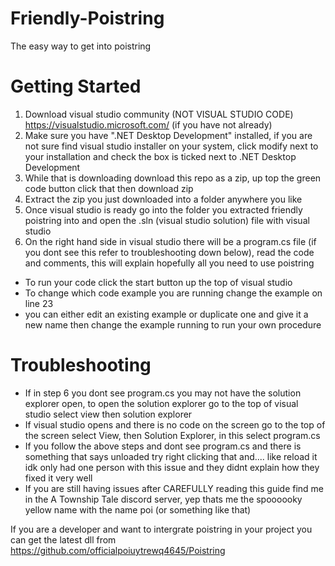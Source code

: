# Friendly-Poistring
The easy way to get into poistring

# Getting Started
1. Download visual studio community (NOT VISUAL STUDIO CODE) https://visualstudio.microsoft.com/ (if you have not already)
3. Make sure you have ".NET Desktop Development" installed, if you are not sure find visual studio installer on your system, click modify next to your installation and check the box is ticked next to .NET Desktop Development
4. While that is downloading download this repo as a zip, up top the green code button click that then download zip
5. Extract the zip you just downloaded into a folder anywhere you like
6. Once visual studio is ready go into the folder you extracted friendly poistring into and open the .sln (visual studio solution) file with visual studio
7. On the right hand side in visual studio there will be a program.cs file (if you dont see this refer to troubleshooting down below), read the code and comments, this will explain hopefully all you need to use poistring
- To run your code click the start button up the top of visual studio
- To change which code example you are running change the example on line 23
- you can either edit an existing example or duplicate one and give it a new name then change the example running to run your own procedure

# Troubleshooting 
- If in step 6 you dont see program.cs you may not have the solution explorer open, to open the solution explorer go to the top of visual studio select view then solution explorer
- If visual studio opens and there is no code on the screen go to the top of the screen select View, then Solution Explorer, in this select program.cs
- If you follow the above steps and dont see program.cs and there is something that says unloaded try right clicking that and.... like reload it idk only had one person with this issue and they didnt explain how they fixed it very well
- If you are still having issues after CAREFULLY reading this guide find me in the A Township Tale discord server, yep thats me the spoooooky yellow name with the name poi (or something like that)

If you are a developer and want to intergrate poistring in your project you can get the latest dll from https://github.com/officialpoiuytrewq4645/Poistring
